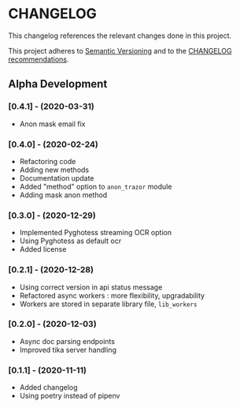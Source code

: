 CHANGELOG
=========

This changelog references the relevant changes done in this project.

This project adheres to [Semantic Versioning](http://semver.org/) 
and to the [CHANGELOG recommendations](http://keepachangelog.com/).
## Alpha Development

### [0.4.1] - (2020-03-31)
- Anon mask email fix

### [0.4.0] - (2020-02-24)
- Refactoring code
- Adding new methods
- Documentation update
- Added "method" option to `anon_trazor` module
- Adding mask anon method

### [0.3.0] - (2020-12-29)
- Implemented Pyghotess streaming OCR option
- Using Pyghotess as default ocr
- Added license

### [0.2.1] - (2020-12-28)
- Using correct version in api status message
- Refactored async workers : more flexibility, upgradability
- Workers are stored in separate library file, `lib_workers`

### [0.2.0] - (2020-12-03)
- Async doc parsing endpoints
- Improved tika server handling

### [0.1.1] - (2020-11-11)
- Added changelog
- Using poetry instead of pipenv

